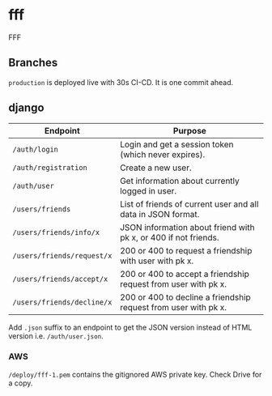 # fff

FFF

## Branches

`production` is deployed live with 30s CI-CD. It is one commit ahead.

## django

Endpoint|Purpose
-|-
`/auth/login`|Login and get a session token (which never expires).
`/auth/registration`|Create a new user.
`/auth/user`|Get information about currently logged in user.
`/users/friends`|List of friends of current user and all data in JSON format.
`/users/friends/info/x`|JSON information about friend with pk x, or 400 if not friends.
`/users/friends/request/x`|200 or 400 to request a friendship with user with pk x.
`/users/friends/accept/x`|200 or 400 to accept a friendship request from user with pk x.
`/users/friends/decline/x`|200 or 400 to decline a friendship request from user with pk x.

Add `.json` suffix to an endpoint to get the JSON version instead of HTML version i.e. `/auth/user.json`.

### AWS

`/deploy/fff-1.pem` contains the gitignored AWS private key. Check Drive for a copy.
